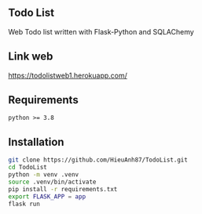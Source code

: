 ## Todo List
Web Todo list written with Flask-Python and SQLAChemy


## Link web
https://todolistweb1.herokuapp.com/


## Requirements
```
python >= 3.8
```


## Installation
```bash
git clone https://github.com/HieuAnh87/TodoList.git
cd TodoList
python -m venv .venv
source .venv/bin/activate
pip install -r requirements.txt
export FLASK_APP = app
flask run
```
